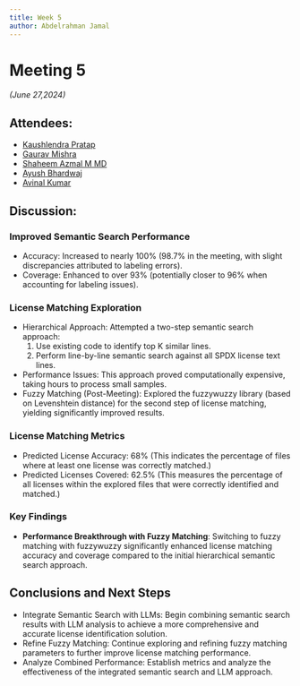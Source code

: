 ```yaml
---
title: Week 5
author: Abdelrahman Jamal
---
```

<!--
SPDX-License-Identifier: CC-BY-SA-4.0

SPDX-FileCopyrightText: 2024 Abdelrahman Jamal <email.here>
-->

# Meeting 5

*(June 27,2024)*

## Attendees:
- [Kaushlendra Pratap](https://github.com/Kaushl2208)
- [Gaurav Mishra](https://github.com/GMishx)
- [Shaheem Azmal M MD](https://github.com/shaheemazmalmmd)
- [Ayush Bhardwaj](https://github.com/hastagAB)
- [Avinal Kumar](https://github.com/avinal)


## Discussion:

### Improved Semantic Search Performance
- Accuracy: Increased to nearly 100% (98.7% in the meeting, with slight discrepancies attributed to labeling errors).
- Coverage: Enhanced to over 93% (potentially closer to 96% when accounting for labeling issues).

### License Matching Exploration
- Hierarchical Approach: Attempted a two-step semantic search approach:
  1. Use existing code to identify top K similar lines.
  2. Perform line-by-line semantic search against all SPDX license text lines.
- Performance Issues: This approach proved computationally expensive, taking hours to process small samples.
- Fuzzy Matching (Post-Meeting): Explored the fuzzywuzzy library (based on Levenshtein distance) for the second step of license matching, yielding significantly improved results.

### License Matching Metrics
- Predicted License Accuracy: 68% (This indicates the percentage of files where at least one license was correctly matched.)
- Predicted Licenses Covered: 62.5% (This measures the percentage of all licenses within the explored files that were correctly identified and matched.)

### Key Findings
- **Performance Breakthrough with Fuzzy Matching**: Switching to fuzzy matching with fuzzywuzzy significantly enhanced license matching accuracy and coverage compared to the initial hierarchical semantic search approach.

## Conclusions and Next Steps
- Integrate Semantic Search with LLMs: Begin combining semantic search results with LLM analysis to achieve a more comprehensive and accurate license identification solution.
- Refine Fuzzy Matching: Continue exploring and refining fuzzy matching parameters to further improve license matching performance.
- Analyze Combined Performance: Establish metrics and analyze the effectiveness of the integrated semantic search and LLM approach.